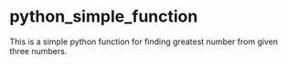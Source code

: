 # python_simple_function
This is a simple python function for finding greatest number from given three numbers.
